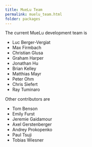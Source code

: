 ```yaml
---
title: MueLu Team
permalink: muelu_team.html
folder: packages
---
```


The current MueLu development team is

* Luc Berger-Vergiat
* Max Firmbach
* Christian Glusa
* Graham Harper
* Jonathan Hu
* Brian Kelley
* Matthias Mayr
* Peter Ohm
* Chris Siefert
* Ray Tuminaro

Other contributors are

* Tom Benson
* Emily Furst
* Jeremie Gaidamour
* Axel Gerstenberger
* Andrey Prokopenko
* Paul Tsuji
* Tobias Wiesner
